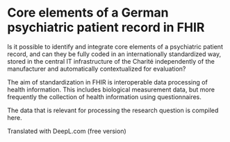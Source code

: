 # Core elements of a German psychiatric patient record in FHIR

Is it possible to identify and integrate core elements of a psychiatric patient record, and can they be fully coded in an internationally standardized way, stored in the central IT infrastructure of the Charité independently of the manufacturer and automatically contextualized for evaluation? 

The aim of standardization in FHIR is interoperable data processing of health information. This includes biological measurement data, but more frequently the collection of health information using questionnaires.

The data that is relevant for processing the research question is compiled here.

Translated with DeepL.com (free version)
